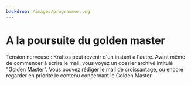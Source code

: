 ```yaml
---
backdrop: /images/programmer.png
---
```


# A la poursuite du golden master

Tension nerveuse : Kraftos peut revenir d'un instant à l'autre.
Avant même de commencer à écrire le mail, vous voyez un dossier archivé intitulé "Golden Master".
Vous pouvez rédiger le mail de croissantage, ou encore regarder en priorité le contenu concernant le Golden Master

<Page url="/poursuite-golden-master/111" instructions="" action="Rédiger le mail" condition="none" />
<Page url="/poursuite-golden-master/112" instructions="" action="regarder le contenu sur le Golden Master" condition="none" />

